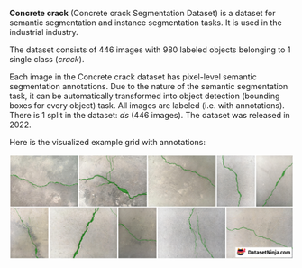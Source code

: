 **Concrete crack** (Concrete crack Segmentation Dataset) is a dataset for semantic segmentation and instance segmentation tasks. It is used in the industrial industry.

The dataset consists of 446 images with 980 labeled objects belonging to 1 single class (*crack*).

Each image in the Concrete crack dataset has pixel-level semantic segmentation annotations. Due to the nature of the semantic segmentation task, it can be automatically transformed into object detection (bounding boxes for every object) task. All images are labeled (i.e. with annotations). There is 1 split in the dataset: *ds* (446 images). The dataset was released in 2022.

Here is the visualized example grid with annotations:

<img src="https://github.com/dataset-ninja/concrete-crack-segmentation-dataset/raw/main/visualizations/horizontal_grid.png">
